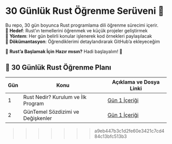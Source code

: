 # 30 Günlük Rust Öğrenme Serüveni 🚀  

Bu repo, 30 gün boyunca Rust programlama dili öğrenme sürecimi içerir.  
📌 **Hedef**: Rust’ın temellerini öğrenmek ve küçük projeler geliştirmek  
📌 **Yöntem**: Her gün belirli konular işlenerek kod örnekleri paylaşılacak  
📌 **Dökümantasyon**: Öğrendiklerimi detaylandırarak GitHub’a ekleyeceğim  

🦀 **Rust’a Başlamak İçin Hazır mısın?** Hadi başlayalım! 🚀  


## 📅 30 Günlük Rust Öğrenme Planı  

| Gün  | Konu                     | Açıklama ve Dosya Linki |
|------|--------------------------|-------------------------|
| 1    | Rust Nedir? Kurulum ve İlk Program       | [Gün 1 İçeriği]([./Day1](https://github.com/zeyneptass/30-Days-Of-Rust/blob/main/Rust_Tutorial_Day_1/RustDay1.md)) |
| 2    | GünTemel Sözdizimi ve Değişkenler      | [Gün 1 İçeriği]() |
>>>>>>> a9eb447b3c1d2fe60e3421c7cd484c13bfc513b3


